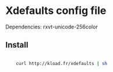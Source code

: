 Xdefaults config file
=====================

Dependencies: rxvt-unicode-256color

## Install

```bash

    curl http://kload.fr/xdefaults | sh
```
